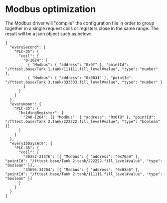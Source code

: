 
# Modbus optimization
The Modbus driver will "compile" the configuration file in order to group together in a single request coils or registers close in the same range. The result will be a json object such as below:
```
{
  "everySecond": {
    "PLC-35": {
      "coil": {
        "0-1024": [
          { "Modbus": { "address": "0x0f" }, "pointId": "/fttest.base/Tank 1.tank/111111.fill_level#value", "type": "number" },
          { "Modbus": { "address": "0x0031" }, "pointId": "/fttest.base/Tank 3.tank/333333.fill_level#value", "type": "number" }
        ]
      }
    }
  },
  "everyNoon": {
    "PLC-35": {
      "holdingRegister": {
        "240-1264": [{ "Modbus": { "address": "0x0f8" }, "pointId": "/fttest.base/Tank 2.tank/222222.fill_level#value", "type": "boolean" }]
      }
    }
  },
  "every15DaysAt9": {
    "PLC-35": {
      "coil": {
        "30352-31376": [{ "Modbus": { "address": "0x76a0" }, "pointId": "/fttest.base/Tank 2.tank/222222.fill_level#value", "type": "boolean" }],
        "33696-34704": [{ "Modbus": { "address": "0x83a6" }, "pointId": "/fttest.base/Tank 2.tank/111111.fill_level#value", "type": "boolean" }]
      }
    }
  }
}
```